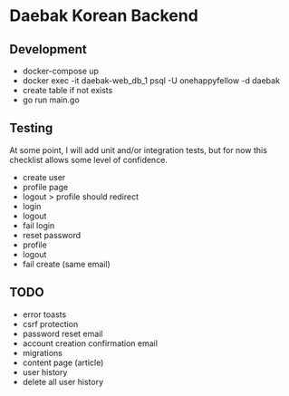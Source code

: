 # Daebak Korean Backend

## Development
- docker-compose up
- docker exec -it daebak-web_db_1 psql -U onehappyfellow -d daebak
- create table if not exists
- go run main.go

## Testing
At some point, I will add unit and/or integration tests, but for now this checklist allows some level of confidence.
- create user
- profile page
- logout > profile should redirect
- login
- logout
- fail login
- reset password
- profile
- logout
- fail create (same email)

## TODO
- error toasts
- csrf protection
- password reset email
- account creation confirmation email
- migrations
- content page (article)
- user history
- delete all user history